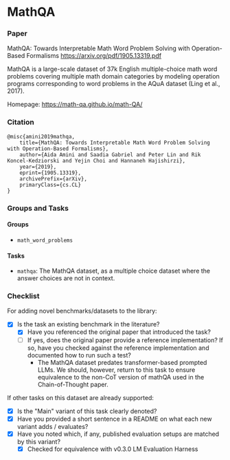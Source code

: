 # MathQA

### Paper

MathQA: Towards Interpretable Math Word Problem Solving with Operation-Based Formalisms
https://arxiv.org/pdf/1905.13319.pdf

MathQA is a large-scale dataset of 37k English multiple-choice math word problems
covering multiple math domain categories by modeling operation programs corresponding
to word problems in the AQuA dataset (Ling et al., 2017).

Homepage: https://math-qa.github.io/math-QA/


### Citation

```
@misc{amini2019mathqa,
    title={MathQA: Towards Interpretable Math Word Problem Solving with Operation-Based Formalisms},
    author={Aida Amini and Saadia Gabriel and Peter Lin and Rik Koncel-Kedziorski and Yejin Choi and Hannaneh Hajishirzi},
    year={2019},
    eprint={1905.13319},
    archivePrefix={arXiv},
    primaryClass={cs.CL}
}
```

### Groups and Tasks

#### Groups

* `math_word_problems`

#### Tasks

* `mathqa`: The MathQA dataset, as a multiple choice dataset where the answer choices are not in context.

### Checklist

For adding novel benchmarks/datasets to the library:
* [x] Is the task an existing benchmark in the literature?
  * [x] Have you referenced the original paper that introduced the task?
  * [ ] If yes, does the original paper provide a reference implementation? If so, have you checked against the reference implementation and documented how to run such a test?
    * The MathQA dataset predates transformer-based prompted LLMs. We should, however, return to this task to ensure equivalence to the non-CoT version of mathQA used in the Chain-of-Thought paper.

If other tasks on this dataset are already supported:
* [x] Is the "Main" variant of this task clearly denoted?
* [x] Have you provided a short sentence in a README on what each new variant adds / evaluates?
* [x] Have you noted which, if any, published evaluation setups are matched by this variant?
  * [x] Checked for equivalence with v0.3.0 LM Evaluation Harness
